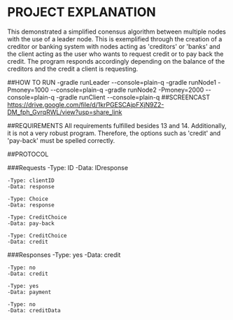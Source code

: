 <h1>PROJECT EXPLANATION </h1>
This demonstrated a simplified conensus algorithm between multiple nodes with the use of a leader node. This is exemplified through the creation of a
creditor or banking system with nodes acting as 'creditors' or 'banks' and the client acting as the user who wants to request credit or to pay back the credit.
The program responds accordingly depending on the balance of the creditors and the credit a client is requesting.

##HOW TO RUN
    -gradle runLeader --console=plain-q
    -gradle runNode1 -Pmoney=1000 --console=plain-q
    -gradle runNode2 -Pmoney=2000 --console=plain-q
    -gradle runClient --console=plain-q
##SCREENCAST
https://drive.google.com/file/d/1krPGESCAjpFXjN9Z2-DM_fph_GvrqRWL/view?usp=share_link

##REQUIREMENTS 
All requirements fulfilled besides 13 and 14. Additionally, it is not a very robust program. Therefore, the options such as 'credit' and 'pay-back' must be spelled correctly.

##PROTOCOL

###Requests
    -Type: ID
    -Data: IDresponse

    -Type: clientID
    -Data: response

    -Type: Choice
    -Data: response

    -Type: CreditChoice
    -Data: pay-back

    -Type: CreditChoice
    -Data: credit
    

###Responses
    -Type: yes
    -Data: credit

    -Type: no
    -Data: credit

    -Type: yes
    -Data: payment

    -Type: no
    -Data: creditData
